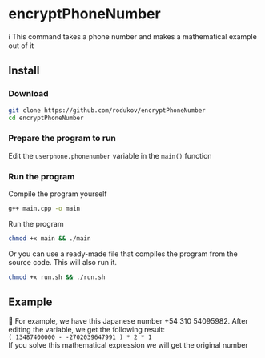 # encryptPhoneNumber
ℹ️ This command takes a phone number and makes a mathematical example out of it

## Install
### Download
```bash
git clone https://github.com/rodukov/encryptPhoneNumber
cd encryptPhoneNumber
```

### Prepare the program to run
Edit the `userphone.phonenumber` variable in the `main()` function

### Run the program
Compile the program yourself
```bash
g++ main.cpp -o main
```
Run the program
```bash
chmod +x main && ./main
```
Or you can use a ready-made file that compiles the program from the source code. This will also run it.
```bash
chmod +x run.sh && ./run.sh
```

## Example
📌 For example, we have this Japanese number +54 310 54095982. After editing the variable, we get the following result:<br>
`( 13487400000 - -2702039647991 ) * 2 * 1`<br>
If you solve this mathematical expression we will get the original number

